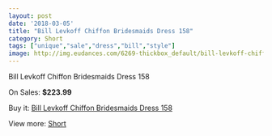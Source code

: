 ```yaml
---
layout: post
date: '2018-03-05'
title: "Bill Levkoff Chiffon Bridesmaids Dress 158"
category: Short
tags: ["unique","sale","dress","bill","style"]
image: http://img.eudances.com/6269-thickbox_default/bill-levkoff-chiffon-bridesmaids-dress-158.jpg
---
```

Bill Levkoff Chiffon Bridesmaids Dress 158

On Sales: **$223.99**
<a href="https://www.eudances.com/en/short/2263-bill-levkoff-chiffon-bridesmaids-dress-158.html"><amp-img layout="responsive" width="600" height="600" src="//img.eudances.com/6269-thickbox_default/bill-levkoff-chiffon-bridesmaids-dress-158.jpg" alt="Bill Levkoff Chiffon Bridesmaids Dress 158 0" /></a>

Buy it: [Bill Levkoff Chiffon Bridesmaids Dress 158](https://www.eudances.com/en/short/2263-bill-levkoff-chiffon-bridesmaids-dress-158.html "Bill Levkoff Chiffon Bridesmaids Dress 158")

View more: [Short](https://www.eudances.com/en/25-short "Short")